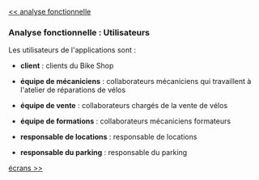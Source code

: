 [<< analyse fonctionnelle](./02-analyse-fonctionnelle.md)
### Analyse fonctionnelle : Utilisateurs ###

Les utilisateurs de l'applications sont : 

- **client** : clients du Bike Shop 

- **équipe de mécaniciens** : collaborateurs mécaniciens qui travaillent à l'atelier de réparations de vélos  

- **équipe de vente** : collaborateurs chargés de la vente de vélos 

- **équipe de formations** : collaborateurs mécaniciens formateurs

- **responsable de locations** : responsable de locations 

- **responsable du parking** : responsable du parking 

[écrans >>](./2-2-ecrans.md)